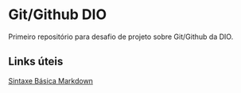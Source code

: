 # Git/Github DIO
Primeiro repositório para desafio de projeto sobre Git/Github da DIO. 

## Links úteis
[Sintaxe Básica Markdown](https://www.markdownguide.org/basic-syntax/)
